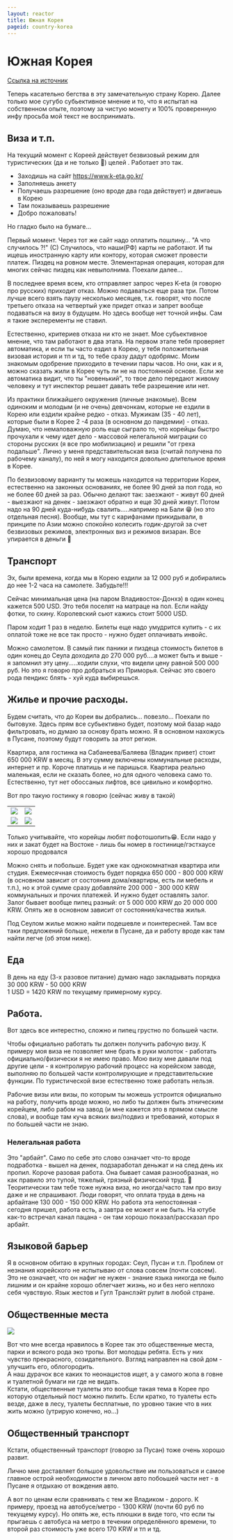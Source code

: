 ```yaml
---
layout: reactor
title: Южная Корея
pageid: country-korea
---
```


# <span class="fi fi-kr"></span> Южная Корея

[Ссылка на источник](https://t.me/c/1769211669/3811)

Теперь касательно бегства в эту замечательную страну Корею. 
Далее только мое сугубо субьективное мнение и то, что я испытал на собственном опыте, поэтому за чистую монету и 100% проверенную инфу просьба мой текст не воспринимать.

## Виза и т.п.

На текущий момент с Кореей действует безвизовый режим для туристических (да и не только 🙈) целей . Работает это так.

 - Заходишь на сайт https://www.k-eta.go.kr/
 - Заполняешь анкету
 - Получаешь разрешение (оно вроде два года действует) и двигаешь в Корею
 - Там показываешь разрешение
 - Добро пожаловать! 


Но гладко было на бумаге...

Первый момент. Через тот же сайт надо оплатить пошлину... "А что случилось ?!" (С) 
Случилось, что наши(РФ) карты не работают. И ты ищешь иностранную карту или контору, которая сможет провести платеж. Пиздец на ровном месте. Элементарная операция, которая для многих сейчас пиздец как невыполнима. Поехали далее...

В последнее время всем, кто отправляет запрос через K-eta (я говорю про русских) приходит отказ. Можно подаваться еще раза три. Потом лучше всего взять паузу несколько месяцев, т.к. говорят, что после третьего отказа на четвертый уже придет отказ и запрет вообще подаваться на визу в будущем. Но здесь вообще нет точной инфы. Сам я такие эксперементы не ставил.

Естественно, критериев отказа ни кто не знает. Мое субьективное мнение, что там работают в два этапа. На первом этапе тебя проверяет автоматика, и если ты часто ездил в Корею, у тебя положительная визовая история и тп и тд, то тебе сразу дадут одобрямс. Моим знакомым одобрение приходило в течении пары часов. Но они, как и я, можно сказать жили в Корее чуть ли не на постоянной основе. Если же автоматика видит, что ты "новенький", то твое дело передают живому человеку и тут инспектор решает давать тебе разрешение или нет. 

Из практики ближайшего окружения (личные знакомые). Всем одиноким и молодым (и не очень) девчонкам, которые не ездили в Корею или ездили крайне редко - отказ. Мужикам (35 - 40 лет), которые были в Корее 2 -4 раза (в основном до пандемии) - отказ. Думаю, что немаловажную роль еще сыграло то, что корейцы быстро прочухали к чему идет дело - массовой нелегальной миграции со стороны русских (я все про мобилизацию) и решили "от греха подальше". 
Лично у меня представительская виза (считай получена по рабочему каналу), по ней я могу находится довольно длительное время в Корее.

По безвизовому варианту ты можешь находится на территории Кореи, естественно на законных основаниях, не более 90 дней за пол года, но не более 60 дней за раз. Обычно делают так: заезжают - живут 60 дней - выезжают на денек - заезжают обратно и еще 30 дней живут. Потом надо на 90 дней куда-нибудь свалить.....например на Бали 😁 (но это отдельная песня). Вообще, мы тут с карифанами прикидывали, в принципе по Азии можно спокойно колесить годик-другой за счет безвизовых режимов, электронных виз и режимов визаран. Все упирается в деньги 🤷

## Транспорт

Эх, были времена, когда мы в Корею ездили за 12 000 руб и добирались до нее 1-2 часа на самолете. Забудьте!!!

Сейчас минимальная цена (на паром Владивосток-Донхэ) в один конец кажется 500 USD. Это тебя поселят на матраце на пол. Если найду фотки, то скину. Королевский сьют кажись стоит 5000 USD.

Паром ходит 1 раз в неделю. Билеты еще надо умудрится купить - с их оплатой тоже не все так просто - нужно будет оплачивать инвойс.

Можно самолетом. В самый пик паники и пиздеца стоимость билетов в один конец до Сеула доходила до 270 000 руб....а может быть и выше - я запомнил эту цену.....ходили слухи, что видели цену равной 500 000 руб.
Но это я говорю про добраться из Приморья. Сейчас это своего рода пендикс блять - хуй куда выбирешься.

## Жилье и прочие расходы. 

Будем считать, что до Кореи вы добрались... повезло... Поехали по бытовухе. Здесь прям все субьективно будет, поэтому мой базар надо фильтровать, но думаю за основу брать можно. Я в основном нахожусь в Пусане, поэтому будут говорить за этот регион.

Квартира, аля гостинка на Сабанеева/Баляева (Владик привет) стоит 650 000 KRW в месяц. В эту сумму включены коммунальные расходы, интернет и пр. Короче платишь и не паришься. Квартира реально маленькая, если не сказать более, но для одного человека само то. Естественно, тут нет обоссаных лифтов, все цивильно и комфортно.

Вот про такую гостинку я говорю (сейчас живу в такой)

<table id="guesthouse"><tbody>
    <tr>
        <td><a href="/files/images/korea_guesthouse_1.jpg" target="_blank"><img src="/files/images/korea_guesthouse_1.jpg" /></a></td>
        <td><a href="/files/images/korea_guesthouse_2.jpg" target="_blank"><img src="/files/images/korea_guesthouse_2.jpg" /></a></td>
    </tr>
    <tr>
        <td><a href="/files/images/korea_guesthouse_3.jpg" target="_blank"><img src="/files/images/korea_guesthouse_3.jpg" /></a></td>
        <td><a href="/files/images/korea_guesthouse_4.jpg" target="_blank"><img src="/files/images/korea_guesthouse_4.jpg" /></a></td>
    </tr>
</tbody></table>

Только учитывайте, что корейцы любят пофотошопить😁. Если надо у них и закат будет на Востоке - лишь бы номер в гостинице/гэстхаусе хорошо продовался

Можно снять и побольше. Будет уже как однокомнатная квартира или студия. Ежемесячная стоимость будет порядка 650 000 - 800 000 KRW (в основном зависит от состояния дома/квартиры, есть ли мебель и т.п.), но к этой сумме сразу добавляйте 200 000 - 300 000 KRW коммунальных и прочих платежей. И нужно будет оставлять залог. Залог бывает вообще пипец разный: от 5 000 000 KRW до 20 000 000 KRW. Опять же в основном зависит от состояния/качества жилья.

Под Сеулом жилье можно найти подешевле и поинтересней. Там все таки предложений больше, нежели в Пусане, да и работу вроде как там найти легче (об этом ниже). 

## Еда

В день на еду (3-х разовое питание) думаю надо закладывать порядка 30 000 KRW - 50 000 KRW  
1 USD = 1420 KRW по текущему примерному курсу.

## Работа. 

Вот здесь все интерестно, сложно и пипец грустно по большей части.

Чтобы официально работать ты должен получить рабочую визу. К примеру моя виза не позволяет мне брать в руки молоток - работать официально/физически я не имею право. Мою визу мне давали под другие цели - я контролирую рабочий процесс на корейском заводе, выполняю по большей части контролирующие и представительские функции. По туристической визе естественно тоже работать нельзя. 

Рабочие визы или визы, по которым ты можешь устроится официально на работу, получить вроде можно, но либо ты должен быть этническим корейцем, либо рабом на завод (и мне кажется это в прямом смысле слова), и вообще там куча всяких виз/подвиз и требований, которых я по большей части не знаю.

### Нелегальная работа

Это "арбайт". Само по себе это слово означает что-то вроде подработка - вышел на денек, подзаработал деньжат и на след день их пропил. Короче разовая работа. Она бывает самая разнообразная, но как правило это тупой, тяжелый, грязный физический труд. 🤷 Теоритически там тебе тоже нужна виза, но иногда/часто там про визу даже и не спрашивают. Люди говорят, что оплата труда в день на арбайтане 130 000 - 150 000 KRW. Но работа эта непостоянная - сегодня пришел, работа есть, а завтра ее может и не быть. На ютубе как-то встречал канал пацана - он там хорошо показал/рассказал про арбайт.

## Языковой барьер

Я в основном обитаю в крупных городах: Сеул, Пусан и т.п. Проблем от незнания корейского не испытываю от слова совсем (почти совсем). Это не означает, что он нафиг не нужен - знание языка никогда не было лишним и он крайне хорошо облегчает жизнь, но и без него неплохо себя чувствую. Язык жестов и Гугл Транслэйт рулит в любой стране.

## Общественные места

<a class="park-image" href="/files/images/korean_park.jpg" target="_blank"><img src="/files/images/korean_park.jpg" /></a>

Вот что мне всегда нравилось в Корее так это общественные места, парки и всякого рода эко тропы. Вот молодцы ребята. Есть у них чувство прекрасного, созидательного. Взгляд направлен на свой дом - улучшить его, облогородить.  
А наш дурачок все каких то неонацистов ищет, а у самого жопа в говне и туалетной бумаги ни где не видать.  
Кстати, общественные туалеты это вообще такая тема в Корее про которую отдельный пост можно пилить. Если кратко, то туалеты есть везде, даже в лесу, туалеты бесплатные, по уровню такие что в них жить можно (утрирую конечно, но...)

<div style="clear:both"></div>

## Общественный транспорт

Кстати, общественный транспорт (говорю за Пусан) тоже очень хорошо развит.

Лично мне доставляет большое удовольствие им пользоваться и самое главное острой необходимости в личном авто побоьшей части нет - в Пусане я отдыхаю от вождения авто.

А вот по ценам если сравнивать с тем же Владиком - дорого. К примеру, проезд на автобусе/метро - 1300 KRW (почти 60 руб по текущему курсу). Но опять же, есть плюшки в виде того, что если ты прыгаешь с автобуса на метро в течении определённого времени, то второй раз стоимость уже всего 170 KRW и тп и тд.
